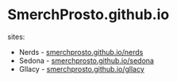 # SmerchProsto.github.io
sites:
<ul>
  <li>Nerds - <a href="smerchprosto.github.io/nerds">smerchprosto.github.io/nerds</a></li>
  <li>Sedona - <a href="smerchprosto.github.io/sedona">smerchprosto.github.io/sedona</a></li>
  <li>Gllacy - <a href="smerchprosto.github.io/gllacy">smerchprosto.github.io/gllacy</a></li>
</ul>
